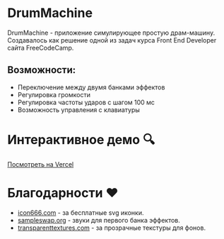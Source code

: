 # DrumMachine

DrumMachine - приложение симулирующее простую драм-машину. Создавалось как решение одной из задач курса Front End Developer сайта FreeCodeCamp. 

## Возможности:
- Переключение между двумя банками эффектов
- Регулировка громкости
- Регулировка частоты ударов с шагом 100 мс
- Возможность управления с клавиатуры

# Интерактивное демо :mag:
[Посмотреть на Vercel](https://drum-machine-pied-gamma.vercel.app/)

# Благодарности :heart:
- [icon666.com](https://icon666.com/) - за бесплатные svg иконки.
- [sampleswap.org](https://sampleswap.org/) - звуки для первого банка эффектов.
- [transparenttextures.com](https://www.transparenttextures.com/) - за прозрачные текстуры для фонов.
